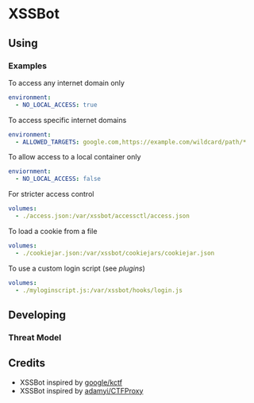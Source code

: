 # XSSBot

## Using

### Examples

To access any internet domain only
```yaml
environment:
  - NO_LOCAL_ACCESS: true
```

To access specific internet domains
```yaml
environment:
  - ALLOWED_TARGETS: google.com,https://example.com/wildcard/path/*
```

To allow access to a local container only
```yaml
enviornment:
  - NO_LOCAL_ACCESS: false
```

For stricter access control
```yaml
volumes:
  - ./access.json:/var/xssbot/accessctl/access.json
```

To load a cookie from a file
```yaml
volumes:
  - ./cookiejar.json:/var/xssbot/cookiejars/cookiejar.json
```

To use a custom login script (see _plugins_)
```yaml
volumes:
  - ./myloginscript.js:/var/xssbot/hooks/login.js
```

## Developing

### Threat Model

## Credits

- XSSBot inspired by [google/kctf](https://github.com/google/kctf/tree/v1/dist/challenge-templates/xss-bot)
- XSSBot inspired by [adamyi/CTFProxy](https://github.com/adamyi/CTFProxy/tree/master/infra/xssbot)

